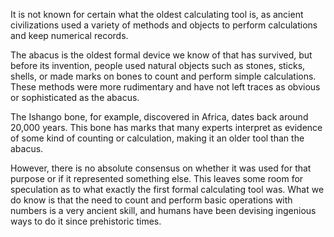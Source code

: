 It is not known for certain what the oldest calculating tool is, as ancient civilizations used a variety of methods and objects to perform calculations and keep numerical records.

The abacus is the oldest formal device we know of that has survived, but before its invention, people used natural objects such as stones, sticks, shells, or made marks on bones to count and perform simple calculations. These methods were more rudimentary and have not left traces as obvious or sophisticated as the abacus.

The Ishango bone, for example, discovered in Africa, dates back around 20,000 years. This bone has marks that many experts interpret as evidence of some kind of counting or calculation, making it an older tool than the abacus.

However, there is no absolute consensus on whether it was used for that purpose or if it represented something else. This leaves some room for speculation as to what exactly the first formal calculating tool was. What we do know is that the need to count and perform basic operations with numbers is a very ancient skill, and humans have been devising ingenious ways to do it since prehistoric times.